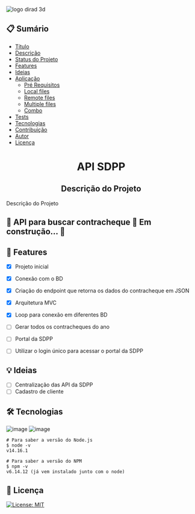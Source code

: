 ![logo dirad 3d](https://user-images.githubusercontent.com/58316637/135005180-607cf677-2e1e-4a16-8bc9-e87ce0e0e4a7.png)
<h2>📋 Sumário</h2>

<!--ts-->   
   * [Título](#titulo)
   * [Descrição](#descricao)   
   * [Status do Projeto](#status)
   * [Features](#features)
   * [Ideias](#ideias)
   * [Aplicação](#aplicacao)
      * [Pré Requisitos](#pre-requisitos)
      * [Local files](#local-files)
      * [Remote files](#remote-files)
      * [Multiple files](#multiple-files)
      * [Combo](#combo)
   * [Tests](#testes)
   * [Tecnologias](#tecnologias)
   * [Contribuição](#contribuicao)
   * [Autor](#autor)
   * [Licença](#licenca)
<!--te-->

<h1 align="center" id="titulo">API SDPP</h1>

<h2 align="center" id="descricao">Descrição do Projeto</h2>
<p align="left">Descrição do Projeto</p>

<h2 align="left"> 
	🚧  API para buscar contracheque 🚀 Em construção...  🚧
</h2>

<h2 align="left" id="features">🧭 Features</h2>

- [x] Projeto inicial
- [x] Conexão com o BD
- [x] Criação do endpoint que retorna os dados do contracheque em JSON
- [x] Arquitetura MVC
- [x] Loop para conexão em diferentes BD
- [ ] Gerar todos os contracheques do ano
- [ ] Portal da SDPP
- [ ] Utilizar o login único para acessar o portal da SDPP


<h2 align="left" id="ideias">💡 Ideias</h2>

- [ ] Centralização das API da SDPP
- [ ] Cadastro de cliente

<h2 align="left" id="tecnologias">🛠 Tecnologias</h2>

![image](https://badges.aleen42.com/src/javascript.svg) ![image](https://badges.aleen42.com/src/node.svg)

```
# Para saber a versão do Node.js
$ node -v
v14.16.1

# Para saber a versão do NPM
$ npm -v
v6.14.12 (já vem instalado junto com o node)
```
<h2 align="left" id="licenca">📝 Licença</h2>

[![License: MIT](https://img.shields.io/badge/License-MIT-blue.svg)](https://opensource.org/licenses/MIT)

